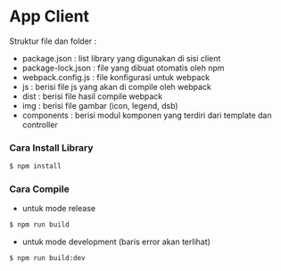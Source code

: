 # App Client

Struktur file dan folder :

  - package.json : list library yang digunakan di sisi client
  - package-lock.json : file yang dibuat otomatis oleh npm
  - webpack.config.js : file konfigurasi untuk webpack
  - js : berisi file js yang akan di compile oleh webpack
  - dist : berisi file hasil compile webpack
  - img : berisi file gambar (icon, legend, dsb)
  - components : berisi modul komponen yang terdiri dari template dan controller

### Cara Install Library

```sh
$ npm install
```

### Cara Compile

  - untuk mode release
```sh
$ npm run build
```
  - untuk mode development (baris error akan terlihat)
```sh
$ npm run build:dev
```